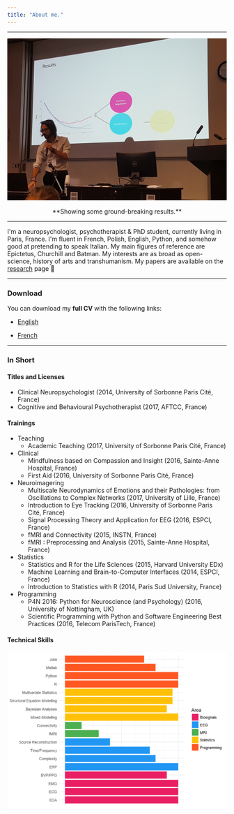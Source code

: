 ```yaml
---
title: "About me."
---
```


--------------------

<!-- <style> -->
<!-- .image{float: left;} -->
<!-- </style> -->

<!-- <div style="float:right"> -->
<!-- <img src="media/cambodia.JPG" style="width: 50%; height: 50%"/> -->
<!-- </div> -->


<div class="figure" style="text-align: center">
<img src="media/conf4.jpg" alt="**Showing some ground-breaking results.**" width="600px" />
<p class="caption">**Showing some ground-breaking results.**</p>
</div>

---------


I'm a neuropsychologist, psychotherapist & PhD student, currently living in Paris, France. I'm fluent in French, Polish, English, Python, and somehow good at pretending to speak Italian. My main figures of reference are Epictetus, Churchill and Batman. My interests are as broad as open-science, history of arts and transhumanism. My papers are available on the [research](https://dominiquemakowski.github.io/research.html) page 🙌

---------

### **Download**

You can download my **full CV** with the following links:

- <a target="_blank" href="DominiqueMakowski_CV.pdf#" class="download" title="English">English</a>

- <a target="_blank" href="DominiqueMakowski_CV_fr.pdf#" class="download" title="French">French</a>

---------



### **In Short**

<!-- <p align="center">*Titles and Licenses*</p> -->
#### Titles and Licenses


- Clinical Neuropsychologist (2014, University of Sorbonne Paris Cité, France)
- Cognitive and Behavioural Psychotherapist (2017, AFTCC, France)

<!-- <p align="center">*Certifications*</p> -->

<!-- <p align="center">*Trainings*</p> -->
#### Trainings

- Teaching
    - Academic Teaching (2017, University of Sorbonne Paris Cité, France)
- Clinical
    - Mindfulness based on Compassion and Insight (2016, Sainte-Anne Hospital, France)
    - First Aid (2016, University of Sorbonne Paris Cité, France)
- Neuroimagering
    - Multiscale Neurodynamics of Emotions and their Pathologies: from Oscillations to Complex Networks (2017, University of Lille, France)
    - Introduction to Eye Tracking (2016, University of Sorbonne Paris Cité, France)
    - Signal Processing Theory and Application for EEG (2016, ESPCI, France)
    - fMRI and Connectivity (2015, INSTN, France)
    - fMRI : Preprocessing and Analysis (2015, Sainte-Anne Hospital, France)
- Statistics
    - Statistics and R for the Life Sciences (2015, Harvard University EDx)
    - Machine Learning and Brain-to-Computer Interfaces (2014, ESPCI, France)
    - Introduction to Statistics with R (2014, Paris Sud University, France)
- Programming
    - P4N 2016: Python for Neuroscience (and Psychology) (2016, University of Nottingham, UK)
    - Scientific Programming with Python and Software Engineering Best Practices (2016, Telecom ParisTech, France)
    
#### Technical Skills


<img src="about_files/figure-html/unnamed-chunk-12-1.png" width="672" style="display: block; margin: auto;" />


